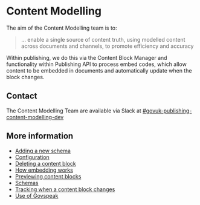 # Content Modelling

The aim of the Content Modelling team is to:

> ... enable a single source of content truth, using modelled content across documents and channels, to promote
> efficiency and accuracy

Within publishing, we do this via the Content Block Manager and
functionality within Publishing API to process embed codes, which allow content to be embedded in documents and
automatically update when the block changes.

## Contact

The Content Modelling Team are available via Slack at
[#govuk-publishing-content-modelling-dev](https://gds.slack.com/archives/C0776B04EJU)

## More information

- [Adding a new schema](adding_a_new_schema.md)
- [Configuration](configuration.md)
- [Deleting a content block](deleting_a_content_block.md)
- [How embedding works](how_embedding_works.md)
- [Previewing content blocks](previewing_content_blocks.md)
- [Schemas](schemas.md)
- [Tracking when a content block changes](tracking_when_a_content_block_changes.md)
- [Use of Govspeak](use_of_govspeak.md)
